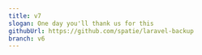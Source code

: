 ```yaml
---
title: v7
slogan: One day you'll thank us for this
githubUrl: https://github.com/spatie/laravel-backup
branch: v6
---
```

